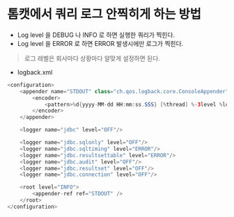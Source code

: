 # 톰캣에서 쿼리 로그 안찍히게 하는 방법

- Log level 을 DEBUG 나 INFO 로 하면 실행한 쿼리가 찍힌다.
- Log level 을 ERROR 로 하면 ERROR 발생시에만 로그가 찍힌다.

> 로그 레벨은 회사마다 상황마다 알맞게 설정하면 된다.

- logback.xml

```java
<configuration>
    <appender name="STDOUT" class="ch.qos.logback.core.ConsoleAppender">
        <encoder>
            <pattern>%d{yyyy-MM-dd HH:mm:ss.SSS} [%thread] %-3level %logger{5} - %msg %n</pattern>
        </encoder>
    </appender>

    <logger name="jdbc" level="OFF"/>

    <logger name="jdbc.sqlonly" level="OFF"/>
    <logger name="jdbc.sqltiming" level="ERROR"/>
    <logger name="jdbc.resultsettable" level="ERROR"/>
    <logger name="jdbc.audit" level="OFF"/>
    <logger name="jdbc.resultset" level="OFF"/>
    <logger name="jdbc.connection" level="OFF"/>

    <root level="INFO">
        <appender-ref ref="STDOUT" />
    </root>
</configuration>
```
